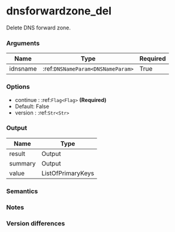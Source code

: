 [//]: # (THE CONTENT BELOW IS GENERATED. DO NOT EDIT.)
# dnsforwardzone_del
Delete DNS forward zone.

### Arguments
|Name|Type|Required
|-|-|-
|idnsname|:ref:`DNSNameParam<DNSNameParam>`|True

### Options
* continue : :ref:`Flag<Flag>` **(Required)**
 * Default: False
* version : :ref:`Str<Str>`

### Output
|Name|Type
|-|-
|result|Output
|summary|Output
|value|ListOfPrimaryKeys

[//]: # (ADD YOUR NOTES BELOW. THESE WILL BE PICKED EVERY TIME THE DOCS ARE REGENERATED. //end)
### Semantics

### Notes

### Version differences